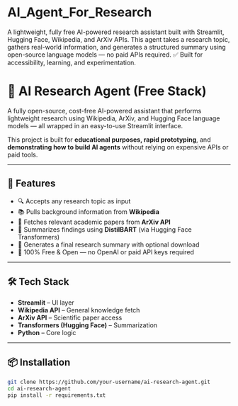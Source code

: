 # AI_Agent_For_Research
A lightweight, fully free AI-powered research assistant built with Streamlit, Hugging Face, Wikipedia, and ArXiv APIs. This agent takes a research topic, gathers real-world information, and generates a structured summary using open-source language models — no paid APIs required.  ✅ Built for accessibility, learning, and experimentation.
# 🧠 AI Research Agent (Free Stack)

A fully open-source, cost-free AI-powered assistant that performs lightweight research using Wikipedia, ArXiv, and Hugging Face language models — all wrapped in an easy-to-use Streamlit interface.

This project is built for **educational purposes, rapid prototyping**, and **demonstrating how to build AI agents** without relying on expensive APIs or paid tools.

---

## 🚀 Features

- 🔍 Accepts any research topic as input
- 📚 Pulls background information from **Wikipedia**
- 📄 Fetches relevant academic papers from **ArXiv API**
- 🤖 Summarizes findings using **DistilBART** (via Hugging Face Transformers)
- 📝 Generates a final research summary with optional download
- 💸 100% Free & Open — no OpenAI or paid API keys required

---

## 🛠️ Tech Stack

- **Streamlit** – UI layer  
- **Wikipedia API** – General knowledge fetch  
- **ArXiv API** – Scientific paper access  
- **Transformers (Hugging Face)** – Summarization  
- **Python** – Core logic

---

## 📦 Installation

```bash
git clone https://github.com/your-username/ai-research-agent.git
cd ai-research-agent
pip install -r requirements.txt
